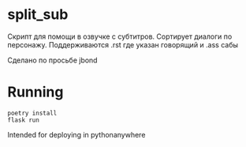 # split_sub
Скрипт для помощи в озвучке с субтитров. Сортирует диалоги по персонажу.
Поддерживаются .rst где указан говорящий и .ass сабы

Сделано по просьбе jbond

# Running

```
poetry install
flask run
```

Intended for deploying in pythonanywhere

